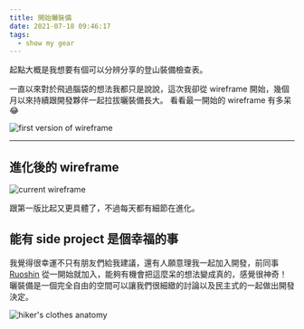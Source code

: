 ```yaml
---
title: 開始曬裝備
date: 2021-07-18 09:46:17
tags:
  - show my gear
---
```


起點大概是我想要有個可以分辨分享的登山裝備檢查表。

一直以來對於飛過腦袋的想法我都只是說說，這次我卻從 wireframe 開始，幾個月以來持續跟開發夥伴一起拉拔曬裝備長大。
看看最一開始的 wireframe 有多呆 😂

<img src="goofy-wireframe.png" alt="first version of wireframe" class="border">

---

## 進化後的 wireframe

<img src="show-my-gear.png" alt="current wireframe">

跟第一版比起又更具體了，不過每天都有細節在進化。

## 能有 side project 是個幸福的事

我覺得很幸運不只有朋友們給我建議，還有人願意理我一起加入開發，前同事 <a href="http://ruoshin.wang" target="_blank">Ruoshin</a> 從一開始就加入，能夠有機會把這麼呆的想法變成真的，感覺很神奇！
曬裝備是一個完全自由的空間可以讓我們很細緻的討論以及民主式的一起做出開發決定。

<img src="hiker.png" alt="hiker's clothes anatomy">
